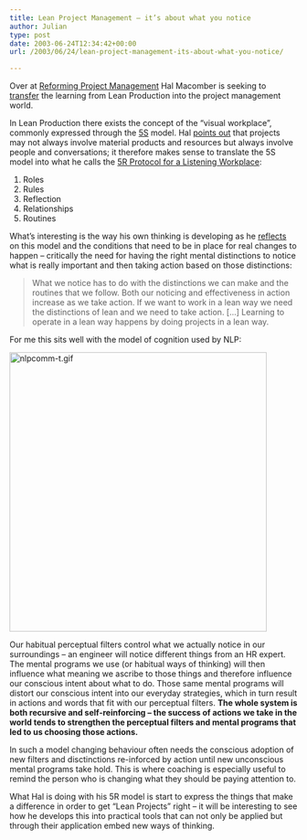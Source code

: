 ```yaml
---
title: Lean Project Management – it’s about what you notice
author: Julian
type: post
date: 2003-06-24T12:34:42+00:00
url: /2003/06/24/lean-project-management-its-about-what-you-notice/

---
```

Over at [Reforming Project Management][1] Hal Macomber is seeking to [transfer][2] the learning from Lean Production into the project management world. 

In Lean Production there exists the concept of the &#8220;visual workplace&#8221;, commonly expressed through the [5S][3] model. Hal [points out][4] that projects may not always involve material products and resources but always involve people and conversations; it therefore makes sense to translate the 5S model into what he calls the [5R Protocol for a Listening Workplace][5]:

  1. Roles
  2. Rules
  3. Reflection
  4. Relationships
  5. Routines

What&#8217;s interesting is the way his own thinking is developing as he [reflects][6] on this model and the conditions that need to be in place for real changes to happen &#8211; critically the need for having the right mental distinctions to notice what is really important and then taking action based on those distinctions:

> What we notice has to do with the distinctions we can make and the routines that we follow. Both our noticing and effectiveness in action increase as we take action. If we want to work in a lean way we need the distinctions of lean and we need to take action. [&#8230;] Learning to operate in a lean way happens by doing projects in a lean way.

For me this sits well with the model of cognition used by NLP:
  
<img alt="nlpcomm-t.gif" src="https://www.synesthesia.co.uk/blog/images/nlpcomm-t.gif" width="450" height="489" border="0" />
  
Our habitual perceptual filters control what we actually notice in our surroundings &#8211; an engineer will notice different things from an HR expert. The mental programs we use (or habitual ways of thinking) will then influence what meaning we ascribe to those things and therefore influence our conscious intent about what to do. Those same mental programs will distort our conscious intent into our everyday strategies, which in turn result in actions and words that fit with our perceptual filters. **The whole system is both recursive and self-reinforcing &#8211; the success of actions we take in the world tends to strengthen the perceptual filters and mental programs that led to us choosing those actions.**

In such a model changing behaviour often needs the conscious adoption of new filters and disctinctions re-inforced by action until new unconscious mental programs take hold. This is where coaching is especially useful to remind the person who is changing what they should be paying attention to.

What Hal is doing with his 5R model is start to express the things that make a difference in order to get &#8220;Lean Projects&#8221; right &#8211; it will be interesting to see how he develops this into practical tools that can not only be applied but through their application embed new ways of thinking.

 [1]: https://weblog.halmacomber.com/ "Reforming Project Management Theory and Practice"
 [2]: https://weblog.halmacomber.com/2003_06_22_archive.html#105640043946027061
 [3]: https://www.superfactory.com/lean_concepts/5s.htm
 [4]: https://weblog.halmacomber.com/2003_06_08_archive.html#200405622
 [5]: https://weblog.halmacomber.com/2003_06_08_archive.html#200415393
 [6]: https://weblog.halmacomber.com/2003_06_15_archive.html#105620161404827968